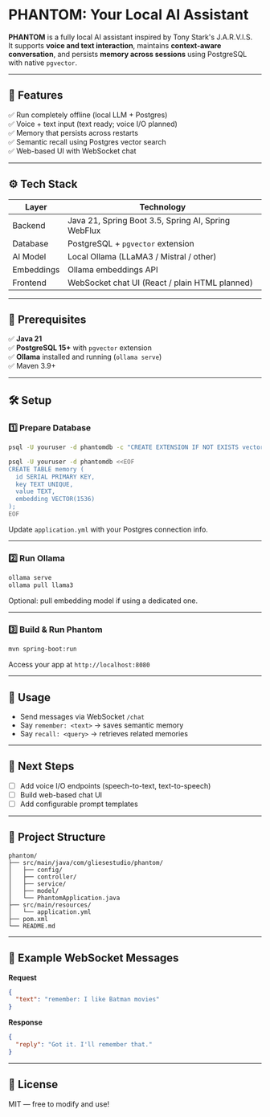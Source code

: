 # PHANTOM: Your Local AI Assistant

**PHANTOM** is a fully local AI assistant inspired by Tony Stark's J.A.R.V.I.S.  
It supports **voice and text interaction**, maintains **context-aware conversation**, and persists **memory across sessions** using PostgreSQL with native `pgvector`.

---

## 🚀 Features
✅ Run completely offline (local LLM + Postgres)  
✅ Voice + text input (text ready; voice I/O planned)  
✅ Memory that persists across restarts  
✅ Semantic recall using Postgres vector search  
✅ Web-based UI with WebSocket chat

---

## ⚙️ Tech Stack

| Layer              | Technology |
|--------------------|------------|
| Backend             | Java 21, Spring Boot 3.5, Spring AI, Spring WebFlux |
| Database            | PostgreSQL + `pgvector` extension |
| AI Model            | Local Ollama (LLaMA3 / Mistral / other) |
| Embeddings          | Ollama embeddings API |
| Frontend            | WebSocket chat UI (React / plain HTML planned) |

---

## 📝 Prerequisites

✅ **Java 21**  
✅ **PostgreSQL 15+** with `pgvector` extension  
✅ **Ollama** installed and running (`ollama serve`)  
✅ Maven 3.9+

---

## 🛠 Setup

### 1️⃣ Prepare Database

```bash
psql -U youruser -d phantomdb -c "CREATE EXTENSION IF NOT EXISTS vector;"

psql -U youruser -d phantomdb <<EOF
CREATE TABLE memory (
  id SERIAL PRIMARY KEY,
  key TEXT UNIQUE,
  value TEXT,
  embedding VECTOR(1536)
);
EOF
```

Update `application.yml` with your Postgres connection info.

---

### 2️⃣ Run Ollama

```bash
ollama serve
ollama pull llama3
```

Optional: pull embedding model if using a dedicated one.

---

### 3️⃣ Build & Run Phantom

```bash
mvn spring-boot:run
```

Access your app at `http://localhost:8080`

---

## 💬 Usage

- Send messages via WebSocket `/chat`
- Say `remember: <text>` → saves semantic memory
- Say `recall: <query>` → retrieves related memories

---

## 🔮 Next Steps

- [ ] Add voice I/O endpoints (speech-to-text, text-to-speech)
- [ ] Build web-based chat UI
- [ ] Add configurable prompt templates

---

## 📂 Project Structure

```
phantom/
├── src/main/java/com/gliesestudio/phantom/
│   ├── config/
│   ├── controller/
│   ├── service/
│   ├── model/
│   └── PhantomApplication.java
├── src/main/resources/
│   └── application.yml
├── pom.xml
└── README.md
```

---

## 🤖 Example WebSocket Messages

**Request**
```json
{
  "text": "remember: I like Batman movies"
}
```

**Response**
```json
{
  "reply": "Got it. I'll remember that."
}
```

---

## 📝 License

MIT — free to modify and use!

